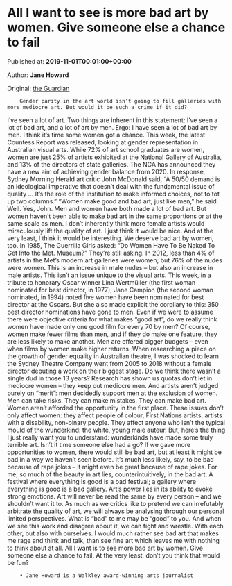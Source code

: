 
# All I want to see is more bad art by women. Give someone else a chance to fail

Published at: **2019-11-01T00:01:00+00:00**

Author: **Jane Howard**

Original: [the Guardian](https://www.theguardian.com/artanddesign/2019/nov/01/all-i-want-to-see-is-more-bad-art-by-women-give-someone-else-a-chance-to-fail)


        Gender parity in the art world isn’t going to fill galleries with more mediocre art. But would it be such a crime if it did?
      
I’ve seen a lot of art. Two things are inherent in this statement: I’ve seen a lot of bad art, and a lot of art by men. Ergo: I have seen a lot of bad art by men.
I think it’s time some women got a chance.
This week, the latest Countess Report was released, looking at gender representation in Australian visual arts. While 72% of art school graduates are women, women are just 25% of artists exhibited at the National Gallery of Australia, and 13% of the directors of state galleries.
The NGA has announced they have a new aim of achieving gender balance from 2020. In response, Sydney Morning Herald art critic John McDonald said, “A 50/50 demand is an ideological imperative that doesn’t deal with the fundamental issue of quality … It’s the role of the institution to make informed choices, not to tot up two columns.”
“Women make good and bad art, just like men,” he said.
Well. Yes, John. Men and women have both made a lot of bad art. But women haven’t been able to make bad art in the same proportions or at the same scale as men. I don’t inherently think more female artists would miraculously lift the quality of art. I just think it would be nice. And at the very least, I think it would be interesting.
We deserve bad art by women, too.
In 1985, The Guerrilla Girls asked: “Do Women Have To Be Naked To Get Into the Met. Museum?” They’re still asking.
In 2012, less than 4% of artists in the Met’s modern art galleries were women; but 76% of the nudes were women. This is an increase in male nudes – but also an increase in male artists.
This isn’t an issue unique to the visual arts.
This week, in a tribute to honorary Oscar winner Lina Wertmüller (the first woman nominated for best director, in 1977), Jane Campion (the second woman nominated, in 1994) noted five women have been nominated for best director at the Oscars. But she also made explicit the corollary to this: 350 best director nominations have gone to men.
Even if we were to assume there were objective criteria for what makes “good art”, do we really think women have made only one good film for every 70 by men?
Of course, women make fewer films than men, and if they do make one feature, they are less likely to make another. Men are offered bigger budgets – even when films by women make higher returns.
When researching a piece on the growth of gender equality in Australian theatre, I was shocked to learn the Sydney Theatre Company went from 2005 to 2018 without a female director debuting a work on their biggest stage. Do we think there wasn’t a single dud in those 13 years?
Research has shown us quotas don’t let in mediocre women – they keep out mediocre men. And artists aren’t judged purely on “merit”: men decidedly support men at the exclusion of women.
Men can take risks. They can make mistakes. They can make bad art. Women aren’t afforded the opportunity in the first place.
These issues don’t only affect women: they affect people of colour, First Nations artists, artists with a disability, non-binary people. They affect anyone who isn’t the typical mould of the wunderkind: the white, young male auteur.
But, here’s the thing I just really want you to understand: wunderkinds have made some truly terrible art. Isn’t it time someone else had a go? If we gave more opportunities to women, there would still be bad art, but at least it might be bad in a way we haven’t seen before. It’s much less likely, say, to be bad because of rape jokes – it might even be great because of rape jokes.
For me, so much of the beauty in art lies, counterintuitively, in the bad art. A festival where everything is good is a bad festival; a gallery where everything is good is a bad gallery. Art’s power lies in its ability to evoke strong emotions. Art will never be read the same by every person – and we shouldn’t want it to. As much as we critics like to pretend we can irrefutably arbitrate the quality of art, we will always be analysing through our personal limited perspectives.
What is “bad” to me may be “good” to you. And when we see this work and disagree about it, we can fight and wrestle. With each other, but also with ourselves. I would much rather see bad art that makes me rage and think and talk, than see fine art which leaves me with nothing to think about at all.
All I want is to see more bad art by women. Give someone else a chance to fail. At the very least, don’t you think that would be fun?

        • Jane Howard is a Walkley award-winning arts journalist
      

